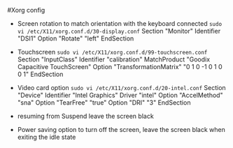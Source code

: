 #Xorg config
* Screen rotation to match orientation with the keyboard connected
`sudo vi /etc/X11/xorg.conf.d/30-display.conf`
Section "Monitor"
  Identifier    "DSI1"
  Option        "Rotate"                 "left"
EndSection

* Touchscreen
`sudo vi /etc/X11/xorg.conf.d/99-touchscreen.conf`
Section "InputClass"
  Identifier    "calibration"
  MatchProduct  "Goodix Capacitive TouchScreen"
  Option        "TransformationMatrix"   "0 1 0 -1 0 1 0 0 1"
EndSection

* Video card option
`sudo vi /etc/X11/xorg.conf.d/20-intel.conf`
Section "Device"
  Identifier    "Intel Graphics"
  Driver        "intel"
  Option        "AccelMethod"            "sna"
  Option        "TearFree"               "true"
  Option        "DRI"                    "3"
EndSection


* resuming from Suspend leave the screen black

* Power saving option to turn off the screen, leave the screen black when exiting the idle state
